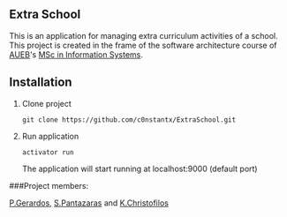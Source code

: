 Extra School
------------------

This is an application for managing extra curriculum activities of a school. This project is created in the frame of the software architecture course of [AUEB][1]'s [MSc in Information Systems][2].

Installation
--------------------------------
1. Clone project

    `git clone https://github.com/c0nstantx/ExtraSchool.git`

2. Run application

    `activator run`

    The application will start running at localhost:9000 (default port)


###Project members:

[P.Gerardos][4], [S.Pantazaras][5] and [K.Christofilos][3]

[1]: http://mscis.cs.aueb.gr/
[2]: http://www.aueb.gr/
[3]: https://github.com/c0nstantx
[4]: https://github.com/pavlosg
[5]: https://github.com/spantazaras
